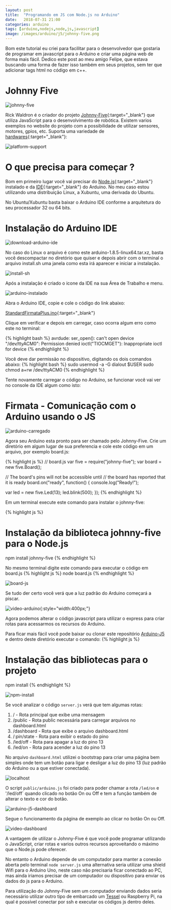```yaml
---
layout: post
title:  "Programando em JS com Node.js no Arduino"
date:   2018-07-31 21:00
categories: arduino
tags: [arduino,nodejs,node,js,javascript]
image: /images/arduino/j5/johnny-five.png
---
```

Bom este tutorial eu criei para facilitar para o desenvolvedor que gostaria de
programar em javascript para o Arduino e criar uma página web de forma mais
fácil. Dedico este post ao meu amigo Felipe, que estava buscando uma forma de
fazer isso também em seus projetos, sem ter que adicionar tags html no código em
c++.

# Johnny Five
![johnny-five](/images/arduino/j5/johnny-five.png "Johnny-Five")

Rick Waldron é o criador do projeto [Johnny-Five][j5]{:target="_blank"} que utiliza JavaScript para
o desenvolvimento de robótica. Existem varios exemplos no website do projeto com
a possibilidade de utilizar sensores, motores, gpios, etc. Suporta uma variedade
de [hardwares][platform]{:target="_blank"}:

![platform-support](/images/arduino/j5/platform-support.png "Platform Support")

# O que precisa para começar ?

Bom em primeiro lugar você vai precisar do [Node.js][nodejs]{:target="_blank"} instalado e da 
[IDE][ide]{:target="_blank"} do Arduino. No meu caso estou utilizando uma distribuição Linux, 
a Xubuntu, uma derivada do Ubuntu.

No Ubuntu/Xubuntu basta baixar o Arduino IDE conforme a arquitetura do seu
processador 32 ou 64 bits.

# Instalação do Arduino IDE
![download-arduino-ide](/images/arduino/download-arduino-ide.jpg "Download Arduino IDE")

No caso do Linux o arquivo é como este arduino-1.8.5-linux64.tar.xz, basta você
descompactar no diretório que quiser e depois abrir com o terminal o arquivo 
install.sh uma janela como esta irá aparecer e iniciar a instalação.

![install-sh](/images/arduino/install.sh.png "Instalação do Arduino IDE")

Após a instalação é criado o icone da IDE na sua Área de Trabalho e menu.

![arduino-instalado](/images/arduino/arduino-instalado.png "Arduino IDE instalado")

Abra o Arduino IDE, copie e cole o código do link abaixo:

[StandardFirmataPlus.ino][StandardFirmataPlus.ino]{:target="_blank"}

Clique em verificar e depois em carregar, caso ocorra algum erro como este no terminal:

{% highlight bash %}
avrdude: ser_open(): can't open device "/dev/ttyACM0": Permission denied
ioctl("TIOCMGET"): Inappropriate ioctl for device
{% endhighlight %}

Você deve dar permissão no dispositivo, digitando os dois comandos abaixo:
{% highlight bash %}
sudo usermod -a -G dialout $USER
sudo chmod a+rw /dev/ttyACM0
{% endhighlight %}

Tente novamente carregar o código no Arduino, se funcionar você vai ver no console
da IDE algum como isto:

# Firmata - Comunicação com o Arduino usando o JS
![arduino-carregado](/images/arduino/arduino-carregado.png "Arduino IDE Compilado e Carregado")

Agora seu Arduino esta pronto para ser chamado pelo Johnny-Five.
Crie um diretório em algum lugar de sua preferencia e cole este código em um
arquivo, por exemplo board.js:

{% highlight js %}
// board.js
var five = require("johnny-five");
var board = new five.Board();

// The board's pins will not be accessible until
// the board has reported that it is ready
board.on("ready", function() {
  console.log("Ready!");

  var led = new five.Led(13);
  led.blink(500);
});
{% endhighlight %}

Em um terminal execute este comando para instalar o johnny-five:

{% highlight js %}
# Instalação da biblioteca johnny-five para o Node.js
npm install johnny-five
{% endhighlight %}

No mesmo terminal digite este comando para executar o código em board.js
{% highlight js %}
node board.js
{% endhighlight %}

![board-js](/images/arduino/j5/board.js.png "Execução do código no Arduino")

Se tudo der certo você verá que a luz padrão do Arduino começará a piscar.

![video-arduino](/images/arduino/j5/video-arduino.gif "Video do Arduino"){:style="width:400px;"}

Agora podemos alterar o código javascript para utilizar o express para criar 
rotas para acessarmos os recursos do Arduino.

Para ficar mais fácil você pode baixar ou clonar este repositório [Arduino-J5] e
dentro deste diretório executar o comando:
{% highlight js %}
# Instalação das bibliotecas para o projeto
npm install
{% endhighlight %}

![npm-install](/images/arduino/j5/npm-install.png "npm install")

Se você analizar o código `server.js` verá que tem algumas rotas:
1. / - Rota principal que exibe uma mensagem
2. /public - Rota public necessária para carregar arquivos no dashboard.html
3. /dashboard - Rota que exibe o arquivo dashboard.html
4. /:pin/state - Rota para exibir o estado do pino
5. /led/off - Rota para apagar a luz do pino 13
6. /led/on - Rota para acender a luz do pino 13

No arquivo `dashboard.html` utilizei o bootstrap para
criar uma página bem simples onde tem um botão para ligar e desligar a luz do pino 13 (luz padrão do Arduino ou a que estiver conectada).

![localhost](/images/arduino/j5/localhost.png "localhost")

O script `public/arduino.js` foi criado para poder
chamar a rota `/led/on` e '/led/off` quando clicado
no botão On ou Off e tem a função também de alterar o
texto e cor do botão.

![arduino-j5-dashboard](/images/arduino/j5/arduino-j5-dashboard.jpeg "Arduino J5 Dashboard")

Segue o funcionamento da página de exemplo ao clicar no botão On ou Off.

![video-dashboard](/images/arduino/j5/video-dashboard.gif "Video Arduino J5 Dashboard")

A vantagem de utilizar o Johnny-Five é que você pode programar utilizando o JavaScript, criar rotas e varios outros recursos aproveitando o máximo que o Node.js pode oferecer.

No entanto o Arduino depende de um computador para manter a conexão aberta pelo terminal `node server.js` uma alternativa seria utilizar
uma shield Wifi para o Arduino Uno, neste caso não precisaria ficar
conectado ao PC, mas ainda iriamos precisar de um computador ou dispositivo para enviar os dados do js para o Arduino.

Para utilização do Johnny-Five sem um computador enviando dados seria necessário utilizar outro tipo de embarcado um [Tessel](https://tessel.io/) ou Raspberry Pi, na qual é possível conectar por ssh e executar os códigos js dentro deles.

[j5]: http://johnny-five.io
[platform]: http://johnny-five.io/platform-support
[nodejs]: https://nodejs.org
[ide]: https://www.arduino.cc/en/Main/Software
[StandardFirmataPlus.ino]: https://raw.githubusercontent.com/firmata/arduino/master/examples/StandardFirmataPlus/StandardFirmataPlus.ino
[Arduino-J5]: https://github.com/rbarros/Arduino-J5.git